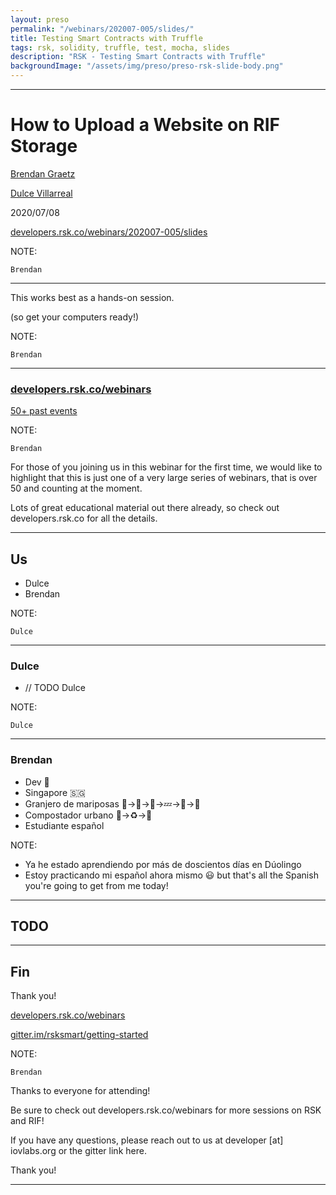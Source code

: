 ```yaml
---
layout: preso
permalink: "/webinars/202007-005/slides/"
title: Testing Smart Contracts with Truffle
tags: rsk, solidity, truffle, test, mocha, slides
description: "RSK - Testing Smart Contracts with Truffle"
backgroundImage: "/assets/img/preso/preso-rsk-slide-body.png"
---
```


<!-- .slide: data-background="/assets/img/preso/preso-rsk-slide-title.png" -->

---

# How to Upload a Website on RIF Storage

[Brendan Graetz](http://bguiz.com/)

[Dulce Villarreal](https://twitter.com/Dulce_vird)

2020/07/08

[developers.rsk.co/webinars/202007-005/slides](/webinars/202007-005/slides/)

NOTE:

`Brendan`

---

This works best as a hands-on session.

(so get your computers ready!)

NOTE:

`Brendan`

---

<!-- .slide: data-background="/assets/img/preso/webinars-page-screenshot.png" -->

<!-- .element: style="background-color: #ffffffb0;" -->
### [developers.rsk.co/webinars](/webinars/)
[50+ past events](/webinars/#calendar-past)

NOTE:

`Brendan`

For those of you joining us in this webinar for the first time,
we would like to highlight that this is just one of a very large series of webinars, that is over 50 and counting at the moment.

Lots of great educational material out there already,
so check out developers.rsk.co for all the details.

---

## Us

- Dulce
- Brendan

NOTE:

`Dulce`

----

### Dulce

- // TODO Dulce

NOTE:

`Dulce`

----

### Brendan

- Dev 🥑
- Singapore 🇸🇬
- Granjero de mariposas
  🥚→🌿→🐛→💤→🦋→🥚
- Compostador urbano
  🍜→♻️→🌱
- Estudiante español

NOTE:

- Ya he estado aprendiendo por más de doscientos días en Dúolingo
- Estoy practicando mi español ahora mismo 😃 but that's all the Spanish you're going to get from me today!

---

## TODO

---

## Fin

Thank you!

[developers.rsk.co/webinars](/webinars/)

[gitter.im/rsksmart/getting-started](https://gitter.im/rsksmart/getting-started/)

NOTE:

`Brendan`

Thanks to everyone for attending!

Be sure to check out developers.rsk.co/webinars for more sessions on RSK and RIF!

If you have any questions, please reach out to us at developer [at] iovlabs.org or the gitter link here.

Thank you!

---

<!-- .slide: data-background="/assets/img/preso/preso-rsk-slide-fin.png" -->
